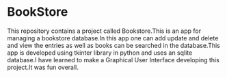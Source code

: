# BookStore
This repository contains a project called Bookstore.This is an app for managing a bookstore database.In this app one can add update and delete and view the entries as well as books can be searched in the database.This app is developed using tkinter library in python and uses an sqlite database.I have learned to make a Graphical User Interface developing this project.It was fun overall.
